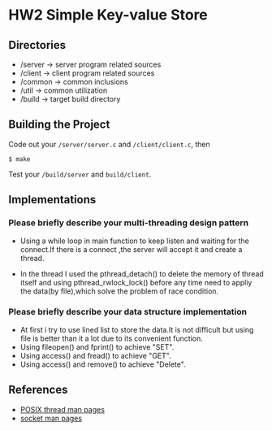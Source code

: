 # HW2 Simple Key-value Store

## Directories
- /server ->	server program related sources
- /client ->	client program related sources
- /common ->	common inclusions
- /util ->	common utilization
- /build ->	target build directory

## Building the Project
Code out your `/server/server.c` and `/client/client.c`, then
```shell
$ make
```
Test your `/build/server` and `build/client`.

## Implementations
### Please briefly describe your multi-threading design pattern

- Using a while loop in main function to keep listen and 
waiting for the connect.If there is a connect ,the server
will accept it and create a thread.

- In the thread I used the pthread_detach() to delete the
memory of thread itself and using pthread_rwlock_lock() 
before any time need to appliy the data(by file),which
solve the problem of race condition.

### Please briefly describe your data structure implementation

- At first i try to use lined list to store the data.It is 
not difficult but using file is better than it a lot due to
its convenient function.
- Using fileopen() and fprint() to achieve "SET".
- Using access() and fread() to achieve "GET".
- Using access() and remove() to achieve "Delete".

## References
* [POSIX thread man pages](https://man7.org/linux/man-pages/man7/pthreads.7.html)
* [socket man pages](https://linux.die.net/man/7/socket)

